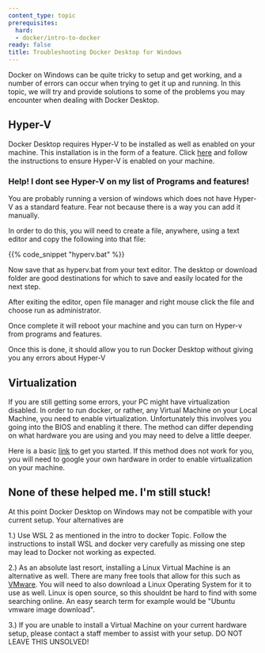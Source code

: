 ```yaml
---
content_type: topic
prerequisites:
  hard:
  - docker/intro-to-docker
ready: false
title: Troubleshooting Docker Desktop for Windows
---
```


Docker on Windows can be quite tricky to setup and get working, and a number of errors can occur when trying to get it up and running. In this topic, we will try and provide solutions to some of the problems you may encounter when dealing with Docker Desktop.

## Hyper-V
Docker Desktop requires Hyper-V to be installed as well as enabled on your machine. This installation is in the form of a feature. Click [here](https://docs.microsoft.com/en-us/virtualization/hyper-v-on-windows/quick-start/enable-hyper-v) and follow the instructions to ensure Hyper-V is enabled on your machine.

### Help! I dont see Hyper-V on my list of Programs and features!
You are probably running a version of windows which does not have Hyper-V as a standard feature. Fear not because there is a way you can add it manually.

In order to do this, you will need to create a file, anywhere, using a text editor and copy the following into that file:

{{% code_snippet "hyperv.bat" %}}

Now save that as hyperv.bat from your text editor. The desktop or download folder are good destinations for which to save and easily located for the next step.

After exiting the editor, open file manager and right mouse click the file and choose run as administrator.

Once complete it will reboot your machine and you can turn on Hyper-v from programs and features.

Once this is done, it should allow you to run Docker Desktop without giving you any errors about Hyper-V

## Virtualization
If you are still getting some errors, your PC might have virtualization disabled. In order to run docker, or rather, any Virtual Machine on your Local Machine, you need to enable virtualization. Unfortunately this involves you going into the BIOS and enabling it there. The method can differ depending on what hardware you are using and you may need to delve a little deeper.

Here is a basic [link](https://www.minitool.com/news/enable-virtualization-windows-10.html) to get you started. If this method does not work for you, you will need to google your own hardware in order to enable virtualization on your machine.

## None of these helped me. I'm still stuck!
At this point Docker Desktop on Windows may not be compatible with your current setup. 
Your alternatives are

1.) Use WSL 2 as mentioned in the intro to docker Topic. Follow the instructions to install WSL and docker very carefully as missing one step may lead to Docker not working as expected.

2.) As an absolute last resort, installing a Linux Virtual Machine is an alternative as well. There are many free tools that allow for this such as [VMware](https://www.vmware.com/products/workstation-player/workstation-player-evaluation.html). You will need to also download a Linux Operating System for it to use as well. Linux is open source, so this shouldnt be hard to find with some searching online. An easy search term for example would be "Ubuntu vmware image download".

3.) If you are unable to install a Virtual Machine on your current hardware setup, please contact a staff member to assist with your setup. DO NOT LEAVE THIS UNSOLVED!